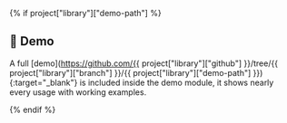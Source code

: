{% if project["library"]["demo-path"] %}

## :dna: Demo

A full [demo](https://github.com/{{ project["library"]["github"] }}/tree/{{ project["library"]["branch"] }}/{{ project["library"]["demo-path"] }}){:target="_blank"} is included inside the demo module, it shows nearly every usage with working examples.

{% endif %}